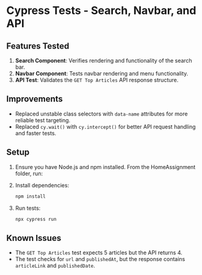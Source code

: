 # Cypress Tests - Search, Navbar, and API

## Features Tested
1. **Search Component**: Verifies rendering and functionality of the search bar.
2. **Navbar Component**: Tests navbar rendering and menu functionality.
3. **API Test**: Validates the `GET Top Articles` API response structure.

## Improvements
- Replaced unstable class selectors with `data-name` attributes for more reliable test targeting.
- Replaced `cy.wait()` with `cy.intercept()` for better API request handling and faster tests.

## Setup
1. Ensure you have Node.js and npm installed. From the HomeAssignment folder, run:
2. Install dependencies:
   ```bash
   npm install
   ```

3. Run tests:
   ```bash
   npx cypress run
   ```

## Known Issues
- The `GET Top Articles` test expects 5 articles but the API returns 4.
- The test checks for `url` and `publishedAt`, but the response contains `articleLink` and `publishedDate`.